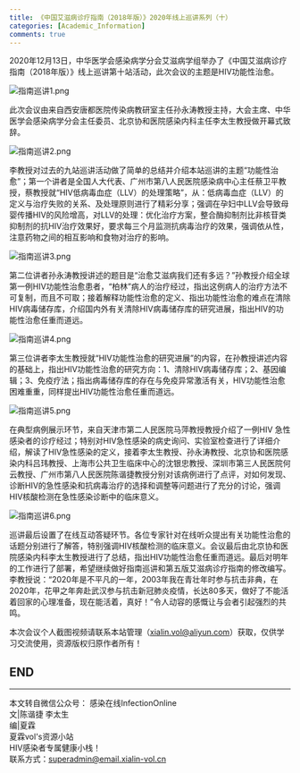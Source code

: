 ```yaml
---
title: 《中国艾滋病诊疗指南（2018年版）》2020年线上巡讲系列（十）
categories: [Academic_Information]
comments: true
---
```


2020年12月13日，中华医学会感染病学分会艾滋病学组举办了《中国艾滋病诊疗指南（2018年版）》线上巡讲第十站活动，此次会议的主题是HIV功能性治愈。

![指南巡讲1.png](https://i.loli.net/2020/12/14/QW9r8zPljRc1fmo.png)

此次会议由来自西安唐都医院传染病教研室主任孙永涛教授主持，大会主席、中华医学会感染病学分会主任委员、北京协和医院感染内科主任李太生教授做开幕式致辞。

![指南巡讲2.png](https://i.loli.net/2020/12/14/tHix64CwyIrh1MF.png)

李教授对过去的九站巡讲活动做了简单的总结并介绍本站巡讲的主题“功能性治愈”；第一个讲者是全国人大代表、广州市第八人民医院感染病中心主任蔡卫平教授，蔡教授就“HIV低病毒血症（LLV）的处理策略”，从：低病毒血症（LLV）的定义与治疗失败的关系、及处理原则进行了精彩分享；强调在孕妇中LLV会导致母婴传播HIV的风险增高，对LLV的处理：优化治疗方案，整合酶抑制剂比非核苷类抑制剂的抗HIV治疗效果好，要求每三个月监测抗病毒治疗的效果，强调依从性，注意药物之间的相互影响和食物对治疗的影响。

![指南巡讲3.png](https://i.loli.net/2020/12/14/qI2lTduiGOjWDKe.png)

第二位讲者孙永涛教授讲述的题目是“治愈艾滋病我们还有多远？”孙教授介绍全球第一例HIV功能性治愈患者，“柏林”病人的治疗经过，指出这例病人的治疗方法不可复制，而且不可取；接着解释功能性治愈的定义、指出功能性治愈的难点在清除HIV病毒储存库，介绍国内外有关清除HIV病毒储存库的研究进展，指出HIV的功能性治愈任重而道远。

![指南巡讲4.png](https://i.loli.net/2020/12/14/BziR9xWwGCOhQHy.png)

第三位讲者李太生教授就“HIV功能性治愈的研究进展”的内容，在孙教授讲述内容的基础上，指出HIV功能性治愈的研究方向：1、清除HIV病毒储存库；2、基因编辑；3、免疫疗法；指出病毒储存库的存在与免疫异常激活有关，HIV功能性治愈困难重重，同样提出HIV功能性治愈任重而道远。

![指南巡讲5.png](https://i.loli.net/2020/12/14/4pcWNalTsL6xYtM.png)

在典型病例展示环节，来自天津市第二人民医院马萍教授教授介绍了一例HIV 急性感染者的诊疗经过；特别对HIV急性感染的病史询问、实验室检查进行了详细介绍，解读了HIV急性感染的定义，接着李太生教授、孙永涛教授、北京协和医院感染内科吕玮教授、上海市公共卫生临床中心的沈银忠教授、深圳市第三人民医院何云教授、广州市第八人民医院陈谐捷教授分别对该病例进行了点评，对如何发现、诊断HIV的急性感染和抗病毒治疗的选择和调整等问题进行了充分的讨论，强调HIV核酸检测在急性感染诊断中的临床意义。

![指南巡讲6.png](https://i.loli.net/2020/12/14/dvcOg27YGRA1VlT.png)

巡讲最后设置了在线互动答疑环节。各位专家针对在线听众提出有关功能性治愈的话题分别进行了解答，特别强调HIV核酸检测的临床意义。会议最后由北京协和医院感染内科李太生教授进行了总结，指出HIV功能性治愈任重而道远。最后对明年的工作进行了部署，希望继续做好指南巡讲和第五版艾滋病诊疗指南的修改编写。李教授说：“2020年是不平凡的一年，2003年我在青壮年时参与抗击非典，在2020年，花甲之年奔赴武汉参与抗击新冠肺炎疫情，长达80多天，做好了不能活着回家的心理准备，现在能活着，真好！”令人动容的感慨让与会者引起强烈的共鸣。

本次会议个人截图视频请联系本站管理（xialin.vol@aliyun.com）获取，仅供学习交流使用，资源版权归原作者所有！ 

END<br>
---

---
本文转自微信公众号： 感染在线InfectionOnline<br>
文|陈谐捷 李太生<br>
编|夏霖<br>
夏霖vol's资源小站<br>
HIV感染者专属健康小栈！<br>
联系方式：superadmin@email.xialin-vol.cn
